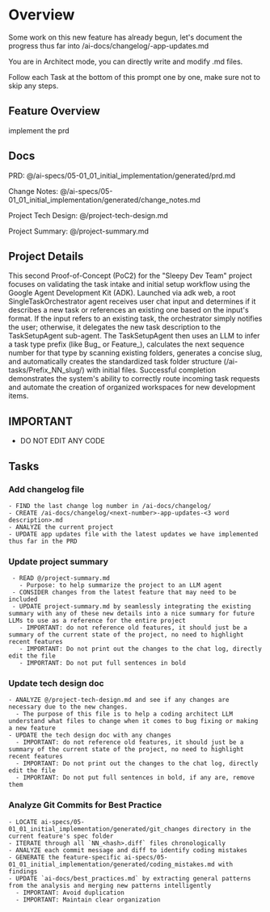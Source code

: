 # Overview

  Some work on this new feature has already begun, let's document the progress thus far into /ai-docs/changelog/<number>-app-updates.md

  You are in Architect mode, you can directly write and modify .md files.

  Follow each Task at the bottom of this prompt one by one, make sure not to skip any steps.

## Feature Overview

implement the prd



## Docs

PRD: @/ai-specs/05-01_01_initial_implementation/generated/prd.md

Change Notes: @/ai-specs/05-01_01_initial_implementation/generated/change_notes.md

Project Tech Design: @/project-tech-design.md

Project Summary: @/project-summary.md

## Project Details

This second Proof-of-Concept (PoC2) for the "Sleepy Dev Team" project focuses on validating the task intake and initial setup workflow using the Google Agent Development Kit (ADK). Launched via adk web, a root SingleTaskOrchestrator agent receives user chat input and determines if it describes a new task or references an existing one based on the input's format. If the input refers to an existing task, the orchestrator simply notifies the user; otherwise, it delegates the new task description to the TaskSetupAgent sub-agent. The TaskSetupAgent then uses an LLM to infer a task type prefix (like Bug_ or Feature_), calculates the next sequence number for that type by scanning existing folders, generates a concise slug, and automatically creates the standardized task folder structure (/ai-tasks/Prefix_NN_slug/) with initial files. Successful completion demonstrates the system's ability to correctly route incoming task requests and automate the creation of organized workspaces for new development items. 

## IMPORTANT
 - DO NOT EDIT ANY CODE 

## Tasks

### Add changelog file
```
- FIND the last change log number in /ai-docs/changelog/
- CREATE /ai-docs/changelog/<next-number>-app-updates-<3 word description>.md
- ANALYZE the current project
- UPDATE app updates file with the latest updates we have implemented thus far in the PRD
```

### Update project summary
```
 - READ @/project-summary.md
   - Purpose: to help summarize the project to an LLM agent
 - CONSIDER changes from the latest feature that may need to be included
 - UPDATE project-summary.md by seamlessly integrating the existing summary with any of these new details into a nice summary for future LLMs to use as a reference for the entire project
   - IMPORTANT: do not reference old features, it should just be a summary of the current state of the project, no need to highlight recent features
   - IMPORTANT: Do not print out the changes to the chat log, directly edit the file
   - IMPORTANT: Do not put full sentences in bold
```

### Update tech design doc
```
- ANALYZE @/project-tech-design.md and see if any changes are necessary due to the new changes.
  - The purpose of this file is to help a coding architect LLM understand what files to change when it comes to bug fixing or making a new feature
- UPDATE the tech design doc with any changes
  - IMPORTANT: do not reference old features, it should just be a summary of the current state of the project, no need to highlight recent features
  - IMPORTANT: Do not print out the changes to the chat log, directly edit the file
  - IMPORTANT: Do not put full sentences in bold, if any are, remove them
```

### Analyze Git Commits for Best Practice
```
- LOCATE ai-specs/05-01_01_initial_implementation/generated/git_changes directory in the current feature's spec folder
- ITERATE through all `NN_<hash>.diff` files chronologically
- ANALYZE each commit message and diff to identify coding mistakes
- GENERATE the feature-specific ai-specs/05-01_01_initial_implementation/generated/coding_mistakes.md with findings
- UPDATE `ai-docs/best_practices.md` by extracting general patterns from the analysis and merging new patterns intelligently
  - IMPORTANT: Avoid duplication
  - IMPORTANT: Maintain clear organization
```
